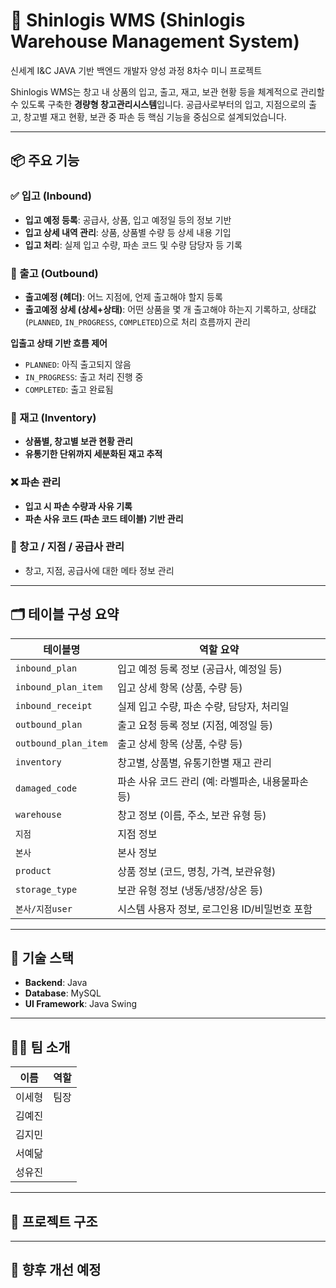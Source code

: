 # 🏢 Shinlogis WMS (Shinlogis Warehouse Management System)
신세계 I&C JAVA 기반 백엔드 개발자 양성 과정 8차수 미니 프로젝트

Shinlogis WMS는 창고 내 상품의 입고, 출고, 재고, 보관 현황 등을 체계적으로 관리할 수 있도록 구축한 **경량형 창고관리시스템**입니다. 공급사로부터의 입고, 지점으로의 출고, 창고별 재고 현황, 보관 중 파손 등 핵심 기능을 중심으로 설계되었습니다.

---

## 📦 주요 기능

### ✅ 입고 (Inbound)
- **입고 예정 등록**: 공급사, 상품, 입고 예정일 등의 정보 기반
- **입고 상세 내역 관리**: 상품, 상품별 수량 등 상세 내용 기입
- **입고 처리**: 실제 입고 수량, 파손 코드 및 수량 담당자 등 기록

### 🚚 출고 (Outbound)
- **출고예정 (헤더)**: 어느 지점에, 언제 출고해야 할지 등록
- **출고예정 상세 (상세+상태)**: 어떤 상품을 몇 개 출고해야 하는지 기록하고, 상태값(`PLANNED`, `IN_PROGRESS`, `COMPLETED`)으로 처리 흐름까지 관리

**입출고 상태 기반 흐름 제어**
  - `PLANNED`: 아직 출고되지 않음
  - `IN_PROGRESS`: 출고 처리 진행 중
  - `COMPLETED`: 출고 완료됨

### 🏪 재고 (Inventory)
- **상품별, 창고별 보관 현황 관리**
- **유통기한 단위까지 세분화된 재고 추적**

### ❌ 파손 관리
- **입고 시 파손 수량과 사유 기록**
- **파손 사유 코드 (파손 코드 테이블) 기반 관리**

### 🏬 창고 / 지점 / 공급사 관리
- 창고, 지점, 공급사에 대한 메타 정보 관리

---

## 🗂️ 테이블 구성 요약

| 테이블명 | 역할 요약 |
|----------|------------|
| `inbound_plan` | 입고 예정 등록 정보 (공급사, 예정일 등) |
| `inbound_plan_item` | 입고 상세 항목 (상품, 수량 등) |
| `inbound_receipt` | 실제 입고 수량, 파손 수량, 담당자, 처리일 |
| `outbound_plan` | 출고 요청 등록 정보 (지점, 예정일 등) |
| `outbound_plan_item` | 출고 상세 항목 (상품, 수량 등) |
| `inventory` | 창고별, 상품별, 유통기한별 재고 관리 |
| `damaged_code` | 파손 사유 코드 관리 (예: 라벨파손, 내용물파손 등) |
| `warehouse` | 창고 정보 (이름, 주소, 보관 유형 등) |
| `지점` | 지점 정보 |
| `본사` | 본사 정보 |
| `product` | 상품 정보 (코드, 명칭, 가격, 보관유형) |
| `storage_type` | 보관 유형 정보 (냉동/냉장/상온 등) |
| `본사/지점user` | 시스템 사용자 정보, 로그인용 ID/비밀번호 포함 |

---

## 🧩 기술 스택

- **Backend**: Java
- **Database**: MySQL
- **UI Framework**: Java Swing

---

## 🧑‍💻 팀 소개

| 이름 | 역할 |
|------|------|
| 이세형 | 팀장 |
| 김예진 | |
| 김지민 | |
| 서예닮 | |
| 성유진 | |

---

## 📂 프로젝트 구조

---

## 🚀 향후 개선 예정



